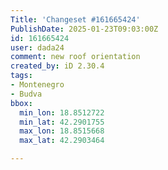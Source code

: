 ```yaml
---
Title: 'Changeset #161665424'
PublishDate: 2025-01-23T09:03:00Z
id: 161665424
user: dada24
comment: new roof orientation
created_by: iD 2.30.4
tags:
- Montenegro
- Budva
bbox:
  min_lon: 18.8512722
  min_lat: 42.2901755
  max_lon: 18.8515668
  max_lat: 42.2903464

---
```

